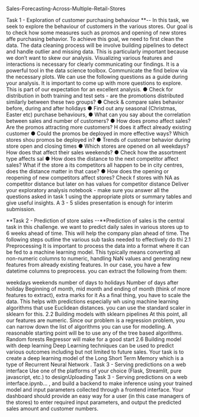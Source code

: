 Sales-Forecasting-Across-Multiple-Retail-Stores

Task 1 - Exploration of customer purchasing behaviour **-- In this task, we seek to explore the behaviour of customers in the various stores. Our goal is to check how some measures such as promos and opening of new stores affe purchasing behavior. To achieve this goal, we need to first clean the data. The data cleaning process will be involve building pipelines to detect and handle outlier and missing data. This is particularly important because we don’t want to skew our analysis. Visualizing various features and interactions is necessary for clearly communicating our findings. It is a powerful tool in the data science toolbox. Communicate the find below via the necessary plots. We can use the following questions as a guide during your analysis. It is important to come up with more questions to explore. This is part of our expectation for an excellent analysis. ● Check for distribution in both training and test sets - are the promotions distributed similarly between these two groups? ● Check & compare sales behavior before, during and after holidays ● Find out any seasonal (Christmas, Easter etc) purchase behaviours, ● What can you say about the correlation between sales and number of customers? ● How does promo affect sales? Are the promos attracting more customers? H does it affect already existing customer ● Could the promos be deployed in more effective ways? Which stores shou promos be deployed in? ● Trends of customer behavior during store open and closing times ● Which stores are opened on all weekdays? How does that affect their sales weekends? ● Check how the assortment type affects sal ● How does the distance to the next competitor affect sales? What if the store a its competitors all happen to be in city centres, does the distance matter in that case? ● How does the opening or reopening of new competitors affect stores? Check f stores with NA as competitor distance but later on has values for competitor distance Deliver your exploratory analysis notebook - make sure you answer all the questions asked in task 1 using the appropriate plots or summary tables and give useful insights. A 3 - 5 slides presentation is enough for interim submission.

**Task 2 - Prediction of store sales --**Prediction of sales is the central task in this challenge. we want to predict daily sales in various stores up to 6 weeks ahead of time. This will help the company plan ahead of time. The following steps outline the various sub tasks needed to effectively do thi 2.1 Preprocessing It is important to process the data into a format where it can be fed to a machine learning model. This typically means converting all non-numeric columns to numeric, handling NaN values and generating new features from already existing features. In our case, you have a few datetime columns to preprocess. you can extract the following from them:

weekdays
weekends
number of days to holidays
Number of days after holiday
Beginning of month, mid month and ending of month
(think of more features to extract), extra marks for it As a final thing, you have to scale the data. This helps with predictions especially wh using machine learning algorithms that use Euclidean distances. you can use the standard scaler in sklearn for this. 2.2 Building models with sklearn pipelines At this point, all our features are numeric. Since our problem is a regression problem, you can narrow down the list of algorithms you can use for modelling. A reasonable starting point will be to use any of the tree based algorithms. Random forests Regressor will make for a good start 2.6 Building model with deep learning Deep Learning techniques can be used to predict various outcomes including but not limited to future sales. Your task is to create a deep learning model of the Long Short Term Memory which is a type of Recurrent Neural Network . Task 3 - Serving predictions on a web interface Use one of the platforms of your choice (Flask, Streamlit, pure javascript, etc.) to designUploading Task 3 - Serving predictions on a web interface.ipynb… , and build a backend to make inference using your trained model and input parameters collected through a frontend interface. Your dashboard should provide an easy way for a user (in this case managers of the stores) to enter required input parameters, and output the predicted sales amount and customer numbers.
